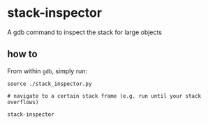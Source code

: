 # stack-inspector

A gdb command to inspect the stack for large objects

## how to

From within `gdb`, simply run:
```
source ./stack_inspector.py

# navigate to a certain stack frame (e.g. run until your stack overflows)

stack-inspector
```
